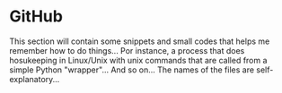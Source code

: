 # GitHub
This section will contain some snippets and small codes that helps me remember how to do things...
Por instance, a process that does hosukeeping in Linux/Unix with unix commands that are called from a simple Python "wrapper"... And so on...
The names of the files are self-explanatory...